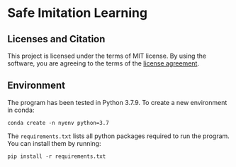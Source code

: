# Safe Imitation Learning


## Licenses and Citation
This project is licensed under the terms of MIT license. By using the software, you are agreeing to the terms of the [license agreement](LICENSE).

## Environment
The program has been tested in Python 3.7.9. To create a new environment in conda:
```
conda create -n nyenv python=3.7
```
The `requirements.txt` lists all python packages required to run the program. You can install them by running:
```
pip install -r requirements.txt
```

